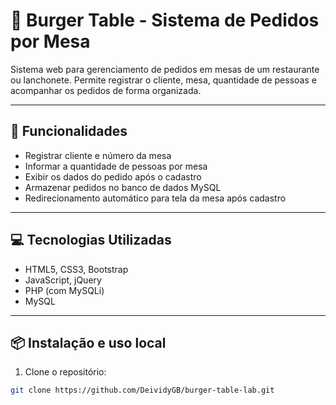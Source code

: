 # 🍔 Burger Table - Sistema de Pedidos por Mesa

Sistema web para gerenciamento de pedidos em mesas de um restaurante ou lanchonete. Permite registrar o cliente, mesa, quantidade de pessoas e acompanhar os pedidos de forma organizada.

---

## 🚀 Funcionalidades

- Registrar cliente e número da mesa
- Informar a quantidade de pessoas por mesa
- Exibir os dados do pedido após o cadastro
- Armazenar pedidos no banco de dados MySQL
- Redirecionamento automático para tela da mesa após cadastro

---

## 💻 Tecnologias Utilizadas

- HTML5, CSS3, Bootstrap
- JavaScript, jQuery
- PHP (com MySQLi)
- MySQL

---

## 📦 Instalação e uso local

1. Clone o repositório:

```bash
git clone https://github.com/DeividyGB/burger-table-lab.git